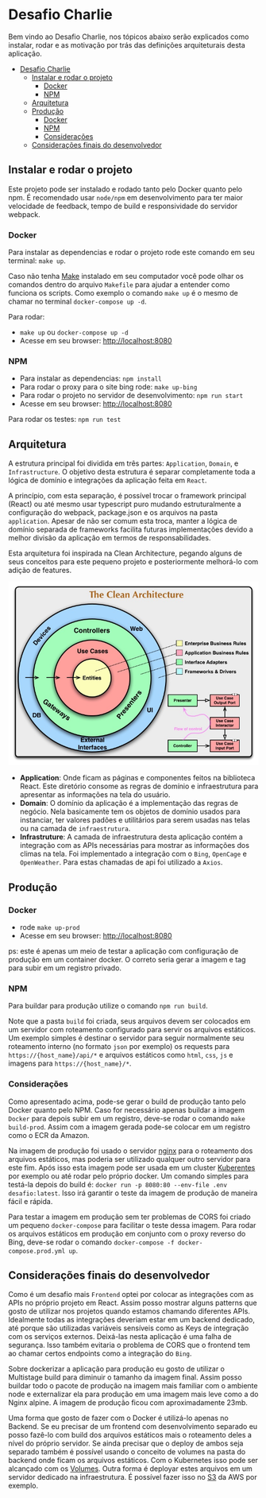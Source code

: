 # Desafio Charlie

Bem vindo ao Desafio Charlie, nos tópicos abaixo serão explicados como instalar, rodar e as motivação por trás das definições arquiteturais desta aplicação.

- [Desafio Charlie](#desafio-charlie)
  - [Instalar e rodar o projeto](#instalar-e-rodar-o-projeto)
    - [Docker](#docker)
    - [NPM](#npm)
  - [Arquitetura](#arquitetura)
  - [Produção](#produção)
    - [Docker](#docker-1)
    - [NPM](#npm-1)
    - [Considerações](#considerações)
  - [Considerações finais do desenvolvedor](#considerações-finais-do-desenvolvedor)

## Instalar e rodar o projeto

Este projeto pode ser instalado e rodado tanto pelo Docker quanto pelo npm.
É recomendado usar `node/npm` em desenvolvimento para ter maior velocidade de feedback, tempo de build e responsividade do servidor webpack.

### Docker

Para instalar as dependencias e rodar o projeto rode este comando em seu terminal: `make up`.

Caso não tenha [Make](https://pt.wikipedia.org/wiki/Make) instalado em seu computador você pode olhar os comandos dentro do arquivo `Makefile` para ajudar a entender como funciona os scripts. Como exemplo o comando `make up` é o mesmo de chamar no terminal `docker-compose up -d`.

Para rodar:
- `make up` ou `docker-compose up -d`
- Acesse em seu browser: [http://localhost:8080](http://localhost:8080/)


### NPM

- Para instalar as dependencias: `npm install`
- Para rodar o proxy para o site bing rode: `make up-bing`
- Para rodar o projeto no servidor de desenvolvimento: `npm run start`
- Acesse em seu browser: [http://localhost:8080](http://localhost:8080/)

Para rodar os testes: `npm run test`


## Arquitetura

A estrutura principal foi dividida em três partes: `Application`, `Domain`,  e `Infrastructure`. O objetivo desta estrutura é separar completamente toda a lógica de domínio e integrações da aplicação feita em `React`.

A princípio, com esta separação, é possível trocar o framework principal (React) ou até mesmo usar typescript puro mudando estruturalmente a configuração do webpack, package.json e os arquivos na pasta `application`. Apesar de não ser comum esta troca, manter a lógica de domínio separada de frameworks facilita futuras implementações devido a melhor divisão da aplicação em termos de responsabilidades.

Esta arquitetura foi inspirada na Clean Architecture, pegando alguns de seus conceitos para este pequeno projeto e posteriormente melhorá-lo com adição de features.

<img src="docs/clean_architecture.jpg" alt="Clean Architecture" />

- **Application**: Onde ficam as páginas e componentes feitos na biblioteca React. Este diretório consome as regras de domínio e infraestrutura para apresentar as informações na tela do usuário.
- **Domain**: O domínio da aplicação é a implementação das regras de negócio. Nela basicamente tem os objetos de domínio usados para instanciar, ter valores padões e utilitários para serem usadas nas telas ou na camada de `infraestrutura`.
- **Infrastruture**: A camada de infraestrutura desta aplicação contém a integração com as APIs necessárias para mostrar as informações dos climas na tela. Foi implementado a integração com o `Bing`, `OpenCage` e `OpenWeather`. Para estas chamadas de api foi utilizado a `Axios`.


## Produção

### Docker

- rode `make up-prod`
- Acesse em seu browser: [http://localhost:8080](http://localhost:8080/)

ps: este é apenas um meio de testar a aplicação com configuração de produção em um container docker. O correto seria gerar a imagem e tag para subir em um registro privado.

### NPM

Para buildar para produção utilize o comando `npm run build`.

Note que a pasta `build` foi criada, seus arquivos devem ser colocados em um servidor com roteamento configurado para servir os arquivos estáticos. Um exemplo simples é destinar o servidor para seguir normalmente seu roteamento interno (no formato `json` por exemplo) os requests para `https://{host_name}/api/*` e arquivos estáticos como `html`, `css`, `js` e imagens para `https://{host_name}/*`.

### Considerações

Como apresentado acima, pode-se gerar o build de produção tanto pelo Docker quanto pelo NPM. Caso for necessário apenas buildar a imagem `Docker` para depois subir em um registro, deve-se rodar o comando `make build-prod`. Assim com a imagem gerada pode-se colocar em um registro como o ECR da Amazon.

Na imagem de produção foi usado o servidor [nginx](https://nginx.com/) para o roteamento dos arquivos estáticos, mas poderia ser utilizado qualquer outro servidor para este fim. Após isso esta imagem pode ser usada em um cluster [Kuberentes](https://kubernetes.io/) por exemplo ou até rodar pelo próprio docker. Um comando simples para testá-la depois do build é:
`docker run -p 8080:80 --env-file .env desafio:latest`. Isso irá garantir o teste da imagem de produção de maneira fácil e rápida.

Para testar a imagem em produção sem ter problemas de CORS foi criado um pequeno `docker-compose` para facilitar o teste dessa imagem. Para rodar os arquivos estáticos em produção em conjunto com o proxy reverso do Bing, deve-se rodar o comando `docker-compose -f docker-compose.prod.yml up`.

## Considerações finais do desenvolvedor

Como é um desafio mais `Frontend` optei por colocar as integrações com as APIs no próprio projeto em React. Assim posso mostrar alguns patterns que gosto de utilizar nos projetos quando estamos chamando diferentes APIs. Idealmente todas as integrações deveriam estar em um backend dedicado, até porque são utilizadas variáveis sensíveis como as Keys de integração com os serviços externos. Deixá-las nesta aplicação é uma falha de segurança. Isso também evitaria o problema de CORS que o frontend tem ao chamar certos endpoints como a integração do `Bing`.

Sobre dockerizar a aplicação para produção eu gosto de utilizar o Multistage build para diminuir o tamanho da imagem final. Assim posso buildar todo o pacote de produção na imagem mais familiar com o ambiente node e externalizar ela para produção em uma imagem mais leve como a do Nginx alpine. A imagem de produção ficou com aproximadamente 23mb.

Uma forma que gosto de fazer com o Docker é utilizá-lo apenas no Backend. Se eu precisar de um frontend com desenvolvimento separado eu posso fazê-lo com build dos arquivos estáticos mais o roteamento deles a nível do próprio servidor. Se ainda precisar que o deploy de ambos seja separado também é possível usando o conceito de volumes na pasta do backend onde ficam os arquivos estáticos. Com o Kubernetes isso pode ser alcançado com os [Volumes](https://kubernetes.io/docs/concepts/storage/volumes/). Outra forma é deployar estes arquivos em um servidor dedicado na infraestrutura. É possível fazer isso no [S3](https://aws.amazon.com/pt/s3/) da AWS por exemplo.